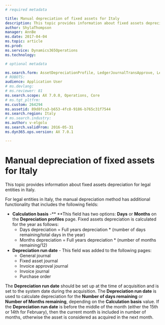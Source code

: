 ```yaml
---
# required metadata

title: Manual depreciation of fixed assets for Italy
description: This topic provides information about fixed assets depreciation for legal entities in Italy. 
author: ShylaThompson
manager: AnnBe
ms.date: 2017-04-04
ms.topic: article
ms.prod: 
ms.service: Dynamics365Operations
ms.technology: 

# optional metadata

ms.search.form: AssetDepreciationProfile, LedgerJournalTransApprove, LedgerJournalTransAsset, LedgerJournalTransDaily, LedgerJournalTransVendInvoice, PurchTable
# ROBOTS: 
audience: Application User
# ms.devlang: 
# ms.reviewer: 81
ms.search.scope: AX 7.0.0, Operations, Core
# ms.tgt_pltfrm: 
ms.custom: 264294
ms.assetid: 89d8fca3-b653-4fc8-9186-b765c31f7544
ms.search.region: Italy
# ms.search.industry: 
ms.author: v-elgolu
ms.search.validFrom: 2016-05-31
ms.dyn365.ops.version: AX 7.0.1

---
```


# Manual depreciation of fixed assets for Italy

This topic provides information about fixed assets depreciation for legal entities in Italy. 

For legal entities in Italy, the manual depreciation method has additional functionality that includes the following fields:

-   **Calculation basis** -** **This field has two options: **Days** or **Months** on the **Depreciation profiles** page. Fixed assets depreciation is calculated for the year as follows:
    -   Days depreciation = Full years depreciation \* (number of days remaining/total days in the year)
    -   Months depreciation = Full years depreciation \* (number of months remaining/12)
-   **Depreciation run date** - This field was added to the following pages:
    -   General journal
    -   Fixed asset journal
    -   Invoice approval journal
    -   Invoice journal
    -   Purchase order

The **Depreciation run date** should be set up at the time of acquisition and is set to the system date during the acquisition. The **Depreciation run date** is used to calculate depreciation for the **Number of days remaining** or **Number of Months remaining**, depending on the **Calculation basis** value. If the **Depreciation run date** is before the middle of the month (either the 15th or 14th for February), then the current month is included in number of months, otherwise the asset is considered as acquired in the next month.

